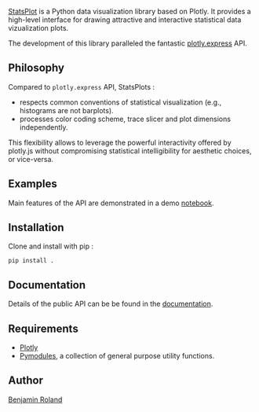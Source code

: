 [StatsPlot](https://github.com/Parici75/statsplot) is a Python data visualization library based on Plotly. It provides a high-level interface for drawing attractive and interactive statistical data vizualization plots.

The development of this library paralleled the fantastic [plotly.express](https://plotly.com/python/plotly-express/) API.

Philosophy
-
Compared to `plotly.express` API, StatsPlots :
- respects common conventions of statistical visualization (e.g., histograms are not barplots).
- processes color coding scheme, trace slicer and plot dimensions independently. 

This flexibility allows to leverage the powerful interactivity offered by plotly.js without compromising statistical intelligibility for aesthetic choices, or vice-versa.

Examples
-
Main features of the API are demonstrated in a demo [notebook](https://nbviewer.org/github/Parici75/statsplot/blob/main/docs/notebooks/statsplot_demo.ipynb). 

Installation
-
Clone and install with pip :

`pip install .`

Documentation
-
Details of the public API can be be found in the [documentation](https://parici75.github.io/statsplot).


Requirements
-
- [Plotly](https://plotly.com/python/)
- [Pymodules](https://github.com/Parici75/pymodules), a collection of general purpose utility functions.


Author
-
[Benjamin Roland](benjamin.roland@hotmail.fr)